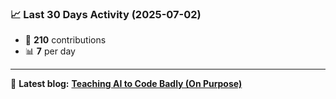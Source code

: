 <!--START_STATS-->
### 📈 Last 30 Days Activity (2025-07-02)  
- 🧮 **210** contributions  
- 📊 **7** per day
---
📝 **Latest blog:** [**Teaching AI to Code Badly (On Purpose)**](https://andriak.com/blog/badly-trained-ai)
<!--END_STATS-->
